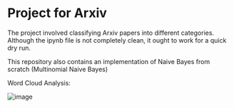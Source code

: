 # Project for Arxiv

The project involved classifying Arxiv papers into different categories. Although the ipynb file is not completely clean, it ought to work for a quick dry run. 

This repository also contains an implementation of Naive Bayes from scratch (Multinomial Naive Bayes)

Word Cloud Analysis:

![image](https://user-images.githubusercontent.com/110220889/181801378-f1e50533-48c1-4f93-abb3-28b9e703ce19.png)
